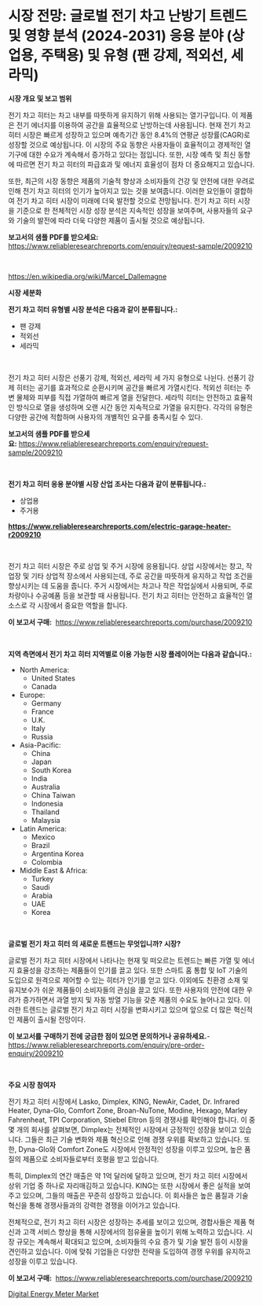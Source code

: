 <p><h1>시장 전망: 글로벌 전기 차고 난방기 트렌드 및 영향 분석 (2024-2031) 응용 분야 (상업용, 주택용) 및 유형 (팬 강제, 적외선, 세라믹)</h1></p><p><strong>시장 개요 및 보고 범위</strong></p>
<p><p>전기 차고 히터는 차고 내부를 따뜻하게 유지하기 위해 사용되는 열기구입니다. 이 제품은 전기 에너지를 이용하여 공간을 효율적으로 난방하는데 사용됩니다. 현재 전기 차고 히터 시장은 빠르게 성장하고 있으며 예측기간 동안 8.4%의 연평균 성장률(CAGR)로 성장할 것으로 예상됩니다. 이 시장의 주요 동향은 사용자들이 효율적이고 경제적인 열기구에 대한 수요가 계속해서 증가하고 있다는 점입니다. 또한, 시장 예측 및 최신 동향에 따르면 전기 차고 히터의 파급효과 및 에너지 효율성이 점차 더 중요해지고 있습니다.</p><p>또한, 최근의 시장 동향은 제품의 기술적 향상과 소비자들의 건강 및 안전에 대한 우려로 인해 전기 차고 히터의 인기가 높아지고 있는 것을 보여줍니다. 이러한 요인들이 결합하여 전기 차고 히터 시장이 미래에 더욱 발전할 것으로 전망됩니다. 전기 차고 히터 시장을 기준으로 한 전체적인 시장 성장 분석은 지속적인 성장을 보여주며, 사용자들의 요구와 기술의 발전에 따라 더욱 다양한 제품이 출시될 것으로 예상됩니다.</p></p>
<p><strong>보고서의 샘플 PDF를 받으세요:</strong> <a href="https://www.reliableresearchreports.com/enquiry/request-sample/2009210">https://www.reliableresearchreports.com/enquiry/request-sample/2009210</a></p>
<p>&nbsp;</p>
<p><a href="https://en.wikipedia.org/wiki/Marcel_Dallemagne">https://en.wikipedia.org/wiki/Marcel_Dallemagne</a></p>
<p><strong>시장 세분화</strong></p>
<p><strong>전기 차고 히터 유형별 시장 분석은 다음과 같이 분류됩니다.:</strong></p>
<p><ul><li>팬 강제</li><li>적외선</li><li>세라믹</li></ul></p>
<p>&nbsp;</p>
<p><p>전기 차고 히터 시장은 선풍기 강제, 적외선, 세라믹 세 가지 유형으로 나뉜다. 선풍기 강제 히터는 공기를 효과적으로 순환시키며 공간을 빠르게 가열시킨다. 적외선 히터는 주변 물체와 피부를 직접 가열하여 빠르게 열을 전달한다. 세라믹 히터는 안전하고 효율적인 방식으로 열을 생성하며 오랜 시간 동안 지속적으로 가열을 유지한다. 각각의 유형은 다양한 공간에 적합하며 사용자의 개별적인 요구를 충족시킬 수 있다.</p></p>
<p><strong>보고서의 샘플 PDF를 받으세요:</strong>&nbsp;<a href="https://www.reliableresearchreports.com/enquiry/request-sample/2009210">https://www.reliableresearchreports.com/enquiry/request-sample/2009210</a></p>
<p>&nbsp;</p>
<p><strong> 전기 차고 히터 응용 분야별 시장 산업 조사는 다음과 같이 분류됩니다.:</strong></p>
<p><ul><li>상업용</li><li>주거용</li></ul></p>
<p><strong><a href="https://www.reliableresearchreports.com/electric-garage-heater-r2009210">https://www.reliableresearchreports.com/electric-garage-heater-r2009210</a></strong></p>
<p>&nbsp;</p>
<p><p>전기 차고 히터 시장은 주로 상업 및 주거 시장에 응용됩니다. 상업 시장에서는 창고, 작업장 및 기타 상업적 장소에서 사용되는데, 주로 공간을 따뜻하게 유지하고 작업 조건을 향상시키는 데 도움을 줍니다. 주거 시장에서는 차고나 작은 작업실에서 사용되며, 주로 차량이나 수공예품 등을 보관할 때 사용됩니다. 전기 차고 히터는 안전하고 효율적인 열 소스로 각 시장에서 중요한 역할을 합니다.</p></p>
<p><strong>이 보고서 구매:</strong>&nbsp; <a href="https://www.reliableresearchreports.com/purchase/2009210">https://www.reliableresearchreports.com/purchase/2009210</a></p>
<p>&nbsp;</p>
<p><strong>지역 측면에서 전기 차고 히터 지역별로 이용 가능한 시장 플레이어는 다음과 같습니다.:</strong></p>
<p><ul>
    <li>
        North America:
        <ul>
            <li>United States</li>
            <li>Canada</li>
        </ul>
    </li>
    <li>
        Europe:
        <ul>
            <li>Germany</li>
            <li>France</li>
            <li>U.K.</li>
            <li>Italy</li>
            <li>Russia</li>
        </ul>
    </li>
    <li>
        Asia-Pacific:
        <ul>
            <li>China</li>
            <li>Japan</li>
            <li>South Korea</li>
            <li>India</li>
            <li>Australia</li>
            <li>China Taiwan</li>
            <li>Indonesia</li>
            <li>Thailand</li>
            <li>Malaysia</li>
        </ul>
    </li>
    <li>
        Latin America:
        <ul>
            <li>Mexico</li>
            <li>Brazil</li>
            <li>Argentina Korea</li>
            <li>Colombia</li>
        </ul>
    </li>
    <li>
        Middle East & Africa:
        <ul>
            <li>Turkey</li>
            <li>Saudi</li>
            <li>Arabia</li>
            <li>UAE</li>
            <li>Korea</li>
        </ul>
    </li>
    </ul></p>
<p>&nbsp;</p>
<p><strong>글로벌 전기 차고 히터 의 새로운 트렌드는 무엇입니까? 시장?</strong></p>
<p><p>글로벌 전기 차고 히터 시장에서 나타나는 현재 및 떠오르는 트렌드는 빠른 가열 및 에너지 효율성을 강조하는 제품들이 인기를 끌고 있다. 또한 스마트 홈 통합 및 IoT 기술의 도입으로 원격으로 제어할 수 있는 히터가 인기를 얻고 있다. 이외에도 친환경 소재 및 유지보수가 쉬운 제품들이 소비자들의 관심을 끌고 있다. 또한 사용자의 안전에 대한 우려가 증가하면서 과열 방지 및 자동 방열 기능을 갖춘 제품의 수요도 늘어나고 있다. 이러한 트렌드는 글로벌 전기 차고 히터 시장을 변화시키고 있으며 앞으로 더 많은 혁신적인 제품이 출시될 전망이다.</p></p>
<p><strong>이 보고서를 구매하기 전에 궁금한 점이 있으면 문의하거나 공유하세요.</strong>- <a href="https://www.reliableresearchreports.com/enquiry/pre-order-enquiry/2009210">https://www.reliableresearchreports.com/enquiry/pre-order-enquiry/2009210</a></p>
<p>&nbsp;</p>
<p><strong>주요 시장 참여자</strong></p>
<p><p>전기 차고 히터 시장에서 Lasko, Dimplex, KING, NewAir, Cadet, Dr. Infrared Heater, Dyna-Glo, Comfort Zone, Broan-NuTone, Modine, Hexago, Marley Fahrenheat, TPI Corporation, Stiebel Eltron 등의 경쟁사를 확인해야 합니다. 이 중 몇 개의 회사를 살펴보면, Dimplex는 전체적인 시장에서 긍정적인 성장을 보이고 있습니다. 그들은 최근 기술 변화와 제품 혁신으로 인해 경쟁 우위를 확보하고 있습니다. 또한, Dyna-Glo와 Comfort Zone도 시장에서 안정적인 성장을 이루고 있으며, 높은 품질의 제품으로 소비자들로부터 호평을 받고 있습니다.</p><p>특히, Dimplex의 연간 매출은 약 1억 달러에 달하고 있으며, 전기 차고 히터 시장에서 상위 기업 중 하나로 자리매김하고 있습니다. KING는 또한 시장에서 좋은 실적을 보여주고 있으며, 그들의 매출은 꾸준히 성장하고 있습니다. 이 회사들은 높은 품질과 기술 혁신을 통해 경쟁사들과의 강력한 경쟁을 이어가고 있습니다.</p><p>전체적으로, 전기 차고 히터 시장은 성장하는 추세를 보이고 있으며, 경합사들은 제품 혁신과 고객 서비스 향상을 통해 시장에서의 점유율을 높이기 위해 노력하고 있습니다. 시장 규모는 계속해서 확대되고 있으며, 소비자들의 수요 증가 및 기술 발전 등이 시장을 견인하고 있습니다. 이에 맞춰 기업들은 다양한 전략을 도입하여 경쟁 우위를 유지하고 성장을 이루고 있습니다.</p></p>
<p><strong>이 보고서 구매:</strong>&nbsp;&nbsp;<a href="https://www.reliableresearchreports.com/purchase/2009210">https://www.reliableresearchreports.com/purchase/2009210</a></p>
<p><p><a href="https://github.com/juniordelafrance/Market-Research-Report-List-4/blob/main/digital-energy-meter-market.md">Digital Energy Meter Market</a></p></p>